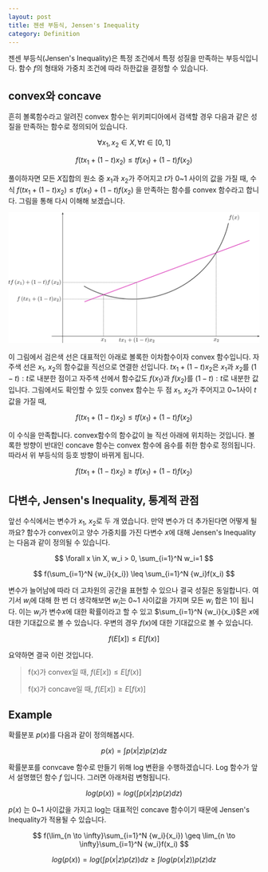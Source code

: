 ```yaml
---
layout: post
title: 젠센 부등식, Jensen's Inequality
category: Definition
---
```


젠센 부등식(Jensen's Inequality)은 특정 조건에서 특정 성질을 만족하는 부등식입니다.
함수 $f$의 형태와 가중치 조건에 따라 하한값을 결정할 수 있습니다.

## convex와 concave

흔히 볼록함수라고 알려진 convex 함수는 위키피디아에서 검색할 경우 다음과 같은 성질을 만족하는 함수로 정의되어 있습니다.

$$ \forall x_1, x_2 \in X, \forall t \in [0, 1] $$

$$ f(tx_1 + (1-t)x_2) \leq tf(x_1) + (1-t)f(x_2) $$

풀이하자면 모든 $X$집합의 원소 중 $x_1$과 $x_2$가 주어지고 $t$가 0~1 사이의 값을 가질 때, 수식 $f(tx_1 + (1-t)x_2) \leq tf(x_1) + (1-t)f(x_2)$ 을 만족하는 함수를 convex 함수라고 합니다.
그림을 통해 다시 이해해 보겠습니다.

![](/public/img/jensens_inequality_figure1.JPG "Figure1 of jensens_inequality_figure")

이 그림에서 검은색 선은 대표적인 아래로 볼록한 이차함수이자 convex 함수입니다.
자주색 선은 ${x_1}$, ${x_2}$의 함수값을 직선으로 연결한 선입니다.
$t{x_1} + (1-t){x_2}$은 ${x_1}$과 ${x_2}$를 $(1-t):t$로 내분한 점이고 자주색 선에서 함수값도 $f(x_1)$과 $f(x_2)$를 $(1-t):t$로 내분한 값입니다.
그림에서도 확인할 수 있듯 convex 함수는 두 점 ${x_1}$, ${x_2}$가 주어지고 0~1사이 $t$값을 가질 때, 

$$ f(tx_1 + (1-t)x_2) \leq tf(x_1) + (1-t)f(x_2) $$

이 수식을 만족합니다.
convex함수의 함수값이 늘 직선 아래에 위치하는 것입니다.
볼록한 방향이 반대인 concave 함수는 convex 함수에 음수를 취한 함수로 정의됩니다.
따라서 위 부등식의 등호 방향이 바뀌게 됩니다.

$$ f(tx_1 + (1-t)x_2) \geq tf(x_1) + (1-t)f(x_2)$$

## 다변수, Jensen's Inequality, 통계적 관점

앞선 수식에서는 변수가 $x_1$, $x_2$로 두 개 였습니다.
만약 변수가 더 추가된다면 어떻게 될까요?
함수가 convex이고 양수 가중치를 가진 다변수 $x$에 대해 Jensen's Inequality는 다음과 같이 정의될 수 있습니다.

$$ \forall x \in X, w_i > 0, \sum_{i=1}^N w_i=1 $$

$$ f(\sum_{i=1}^N {w_i}{x_i}) \leq \sum_{i=1}^N {w_i}f(x_i) $$

변수가 늘어남에 따라 더 고차원의 공간을 표현할 수 있으나 결국 성질은 동일합니다.
여기서 $w_i$에 대해 한 번 더 생각해보면 $w_i$는 0~1 사이값을 가지며 모든 $w_i$ 합은 1이 됩니다.
이는 $w_i$가 변수$x$에 대한 확률이라고 할 수 있고 $\sum_{i=1}^N {w_i}{x_i}$은 $x$에 대한 기대값으로 볼 수 있습니다.
우변의 경우 $f(x)$에 대한 기대값으로 볼 수 있습니다.

$$ f(E[x]) \leq E[f(x)] $$ 

요약하면 결국 이런 것입니다.

>
> f(x)가 convex일 때, $f(E[x]) \leq E[f(x)]$
>
> f(x)가 concave일 때, $f(E[x]) \geq E[f(x)]$
>

## Example

확률분포 $p(x)$를 다음과 같이 정의해봅시다.

$$ p(x) = \int\limits p(x|z)p(z)dz $$

확률분포를 convcave 함수로 만들기 위해 log 변환을 수행하겠습니다.
Log 함수가 앞서 설명했던 함수 $f$ 입니다.
그러면 아래처럼 변형됩니다.

$$ log(p(x)) = log(\int\limits p(x|z)p(z)dz) $$

$p(x)$ 는 0~1 사이값을 가지고 log는 대표적인 concave 함수이기 때문에 Jensen's Inequality가 적용될 수 있습니다.

$$ f(\lim_{n \to \infty}\sum_{i=1}^N {w_i}{x_i}) \geq \lim_{n \to \infty}\sum_{i=1}^N {w_i}f(x_i) $$

$$ log(p(x)) = log(\int\limits p(x|z)p(z))dz \geq \int\limits log(p(x|z))p(z)dz $$

